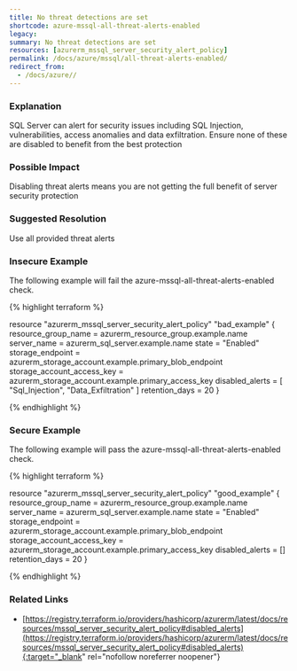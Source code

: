 ```yaml
---
title: No threat detections are set
shortcode: azure-mssql-all-threat-alerts-enabled
legacy: 
summary: No threat detections are set 
resources: [azurerm_mssql_server_security_alert_policy] 
permalink: /docs/azure/mssql/all-threat-alerts-enabled/
redirect_from: 
  - /docs/azure//
---
```


### Explanation

SQL Server can alert for security issues including SQL Injection, vulnerabilities, access anomalies and data exfiltration. Ensure none of these are disabled to benefit from the best protection

### Possible Impact
Disabling threat alerts means you are not getting the full benefit of server security protection

### Suggested Resolution
Use all provided threat alerts


### Insecure Example

The following example will fail the azure-mssql-all-threat-alerts-enabled check.

{% highlight terraform %}

resource "azurerm_mssql_server_security_alert_policy" "bad_example" {
  resource_group_name        = azurerm_resource_group.example.name
  server_name                = azurerm_sql_server.example.name
  state                      = "Enabled"
  storage_endpoint           = azurerm_storage_account.example.primary_blob_endpoint
  storage_account_access_key = azurerm_storage_account.example.primary_access_key
  disabled_alerts = [
    "Sql_Injection",
    "Data_Exfiltration"
  ]
  retention_days = 20
}

{% endhighlight %}



### Secure Example

The following example will pass the azure-mssql-all-threat-alerts-enabled check.

{% highlight terraform %}

resource "azurerm_mssql_server_security_alert_policy" "good_example" {
  resource_group_name        = azurerm_resource_group.example.name
  server_name                = azurerm_sql_server.example.name
  state                      = "Enabled"
  storage_endpoint           = azurerm_storage_account.example.primary_blob_endpoint
  storage_account_access_key = azurerm_storage_account.example.primary_access_key
  disabled_alerts = []
  retention_days = 20
}

{% endhighlight %}



### Related Links


- [https://registry.terraform.io/providers/hashicorp/azurerm/latest/docs/resources/mssql_server_security_alert_policy#disabled_alerts](https://registry.terraform.io/providers/hashicorp/azurerm/latest/docs/resources/mssql_server_security_alert_policy#disabled_alerts){:target="_blank" rel="nofollow noreferrer noopener"}


